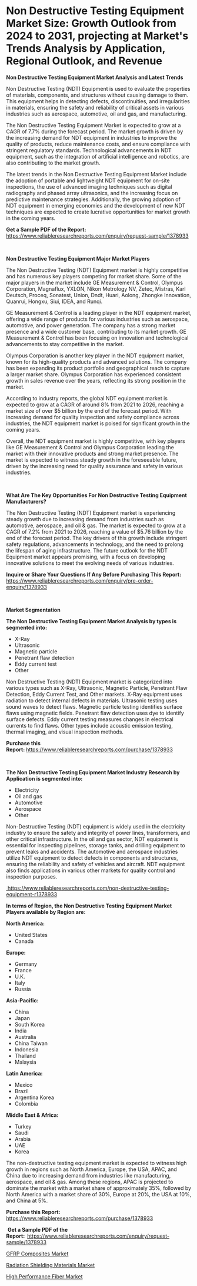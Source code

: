 <p><h1>Non Destructive Testing Equipment Market Size: Growth Outlook from 2024 to 2031, projecting at Market's Trends Analysis by Application, Regional Outlook, and Revenue</h1></p><p><strong>Non Destructive Testing Equipment Market Analysis and Latest Trends</strong></p>
<p><p>Non Destructive Testing (NDT) Equipment is used to evaluate the properties of materials, components, and structures without causing damage to them. This equipment helps in detecting defects, discontinuities, and irregularities in materials, ensuring the safety and reliability of critical assets in various industries such as aerospace, automotive, oil and gas, and manufacturing.</p><p>The Non Destructive Testing Equipment Market is expected to grow at a CAGR of 7.7% during the forecast period. The market growth is driven by the increasing demand for NDT equipment in industries to improve the quality of products, reduce maintenance costs, and ensure compliance with stringent regulatory standards. Technological advancements in NDT equipment, such as the integration of artificial intelligence and robotics, are also contributing to the market growth.</p><p>The latest trends in the Non Destructive Testing Equipment Market include the adoption of portable and lightweight NDT equipment for on-site inspections, the use of advanced imaging techniques such as digital radiography and phased array ultrasonics, and the increasing focus on predictive maintenance strategies. Additionally, the growing adoption of NDT equipment in emerging economies and the development of new NDT techniques are expected to create lucrative opportunities for market growth in the coming years.</p></p>
<p><strong>Get a Sample PDF of the Report:&nbsp;</strong> <a href="https://www.reliableresearchreports.com/enquiry/request-sample/1378933">https://www.reliableresearchreports.com/enquiry/request-sample/1378933</a></p>
<p>&nbsp;</p>
<p><strong>Non Destructive Testing Equipment Major Market Players</strong></p>
<p><p>The Non Destructive Testing (NDT) Equipment market is highly competitive and has numerous key players competing for market share. Some of the major players in the market include GE Measurement & Control, Olympus Corporation, Magnaflux, YXLON, Nikon Metrology NV, Zetec, Mistras, Karl Deutsch, Proceq, Sonatest, Union, Dndt, Huari, Aolong, Zhongke Innovation, Quanrui, Hongxu, Siui, IDEA, and Runqi.</p><p>GE Measurement & Control is a leading player in the NDT equipment market, offering a wide range of products for various industries such as aerospace, automotive, and power generation. The company has a strong market presence and a wide customer base, contributing to its market growth. GE Measurement & Control has been focusing on innovation and technological advancements to stay competitive in the market.</p><p>Olympus Corporation is another key player in the NDT equipment market, known for its high-quality products and advanced solutions. The company has been expanding its product portfolio and geographical reach to capture a larger market share. Olympus Corporation has experienced consistent growth in sales revenue over the years, reflecting its strong position in the market.</p><p>According to industry reports, the global NDT equipment market is expected to grow at a CAGR of around 8% from 2021 to 2026, reaching a market size of over $5 billion by the end of the forecast period. With increasing demand for quality inspection and safety compliance across industries, the NDT equipment market is poised for significant growth in the coming years.</p><p>Overall, the NDT equipment market is highly competitive, with key players like GE Measurement & Control and Olympus Corporation leading the market with their innovative products and strong market presence. The market is expected to witness steady growth in the foreseeable future, driven by the increasing need for quality assurance and safety in various industries.</p></p>
<p>&nbsp;</p>
<p><strong>What Are The Key Opportunities For Non Destructive Testing Equipment Manufacturers?</strong></p>
<p><p>The Non Destructive Testing (NDT) Equipment market is experiencing steady growth due to increasing demand from industries such as automotive, aerospace, and oil & gas. The market is expected to grow at a CAGR of 7.2% from 2021 to 2026, reaching a value of $5.76 billion by the end of the forecast period. The key drivers of this growth include stringent safety regulations, advancements in technology, and the need to prolong the lifespan of aging infrastructure. The future outlook for the NDT Equipment market appears promising, with a focus on developing innovative solutions to meet the evolving needs of various industries.</p></p>
<p><strong>Inquire or Share Your Questions If Any Before Purchasing This Report:</strong> <a href="https://www.reliableresearchreports.com/enquiry/pre-order-enquiry/1378933">https://www.reliableresearchreports.com/enquiry/pre-order-enquiry/1378933</a></p>
<p>&nbsp;</p>
<p><strong>Market Segmentation</strong></p>
<p><strong>The Non Destructive Testing Equipment Market Analysis by types is segmented into:</strong></p>
<p><ul><li>X-Ray</li><li>Ultrasonic</li><li>Magnetic particle</li><li>Penetrant flaw detection</li><li>Eddy current test</li><li>Other</li></ul></p>
<p><p>Non Destructive Testing (NDT) Equipment market is categorized into various types such as X-Ray, Ultrasonic, Magnetic Particle, Penetrant Flaw Detection, Eddy Current Test, and Other markets. X-Ray equipment uses radiation to detect internal defects in materials. Ultrasonic testing uses sound waves to detect flaws. Magnetic particle testing identifies surface flaws using magnetic fields. Penetrant flaw detection uses dye to identify surface defects. Eddy current testing measures changes in electrical currents to find flaws. Other types include acoustic emission testing, thermal imaging, and visual inspection methods.</p></p>
<p><strong>Purchase this Report:&nbsp;</strong><a href="https://www.reliableresearchreports.com/purchase/1378933">https://www.reliableresearchreports.com/purchase/1378933</a></p>
<p>&nbsp;</p>
<p><strong>The Non Destructive Testing Equipment Market Industry Research by Application is segmented into:</strong></p>
<p><ul><li>Electricity</li><li>Oil and gas</li><li>Automotive</li><li>Aerospace</li><li>Other</li></ul></p>
<p><p>Non-Destructive Testing (NDT) equipment is widely used in the electricity industry to ensure the safety and integrity of power lines, transformers, and other critical infrastructure. In the oil and gas sector, NDT equipment is essential for inspecting pipelines, storage tanks, and drilling equipment to prevent leaks and accidents. The automotive and aerospace industries utilize NDT equipment to detect defects in components and structures, ensuring the reliability and safety of vehicles and aircraft. NDT equipment also finds applications in various other markets for quality control and inspection purposes.</p></p>
<p><a href="https://www.reliableresearchreports.com/non-destructive-testing-equipment-r1378933">&nbsp;https://www.reliableresearchreports.com/non-destructive-testing-equipment-r1378933</a></p>
<p><strong>In terms of Region, the Non Destructive Testing Equipment Market Players available by Region are:</strong></p>
<p>
    <p> <strong> North America: </strong>
        <ul>
            <li>United States</li>
            <li>Canada</li>
        </ul>
        </p> 
    <p> <strong> Europe: </strong>
        <ul>
            <li>Germany</li>
            <li>France</li>
            <li>U.K.</li>
            <li>Italy</li>
            <li>Russia</li>
        </ul>
        </p> 
    <p> <strong> Asia-Pacific: </strong>
        <ul>
            <li>China</li>
            <li>Japan</li>
            <li>South Korea</li>
            <li>India</li>
            <li>Australia</li>
            <li>China Taiwan</li>
            <li>Indonesia</li>
            <li>Thailand</li>
            <li>Malaysia</li>
        </ul>
        </p> 
    <p> <strong> Latin America: </strong>
        <ul>
            <li>Mexico</li>
            <li>Brazil</li>
            <li>Argentina Korea</li>
            <li>Colombia</li>
        </ul>
        </p> 
    <p> <strong> Middle East & Africa: </strong>
        <ul>
            <li>Turkey</li>
            <li>Saudi</li>
            <li>Arabia</li>
            <li>UAE</li>
            <li>Korea</li>
        </ul>
    </p>
    </p>
<p><p>The non-destructive testing equipment market is expected to witness high growth in regions such as North America, Europe, the USA, APAC, and China due to increasing demand from industries like manufacturing, aerospace, and oil & gas. Among these regions, APAC is projected to dominate the market with a market share of approximately 35%, followed by North America with a market share of 30%, Europe at 20%, the USA at 10%, and China at 5%.</p></p>
<p><strong>Purchase this Report: </strong><a href="https://www.reliableresearchreports.com/purchase/1378933">https://www.reliableresearchreports.com/purchase/1378933</a></p>
<p>&nbsp;<strong>Get a Sample PDF of the Report:&nbsp;&nbsp;</strong><a href="https://www.reliableresearchreports.com/enquiry/request-sample/1378933">https://www.reliableresearchreports.com/enquiry/request-sample/1378933</a></p>
<p><strong></strong></p>
<p><p><a href="https://unruly-ladybug-44b.notion.site/GFRP-Composites-Market-Insights-Market-Players-and-Forecast-Till-2031-06379de73daa4acd9137253842e1877b">GFRP Composites Market</a></p><p><a href="https://meowing-lemming-dd3.notion.site/Insights-into-Radiation-Shielding-Materials-Market-Size-Analysing-Market-Share-Trends-and-Growth--a9f454df0677418db00c6b299088dbdc">Radiation Shielding Materials Market</a></p><p><a href="https://shimmer-gardenia-37a.notion.site/High-Performance-Fiber-Market-A-Comprehensive-Report-of-its-Market-Share-Growth-Trends-2024-203-0560c53e84bf4ae296eac1c499b5188b">High Performance Fiber Market</a></p></p>